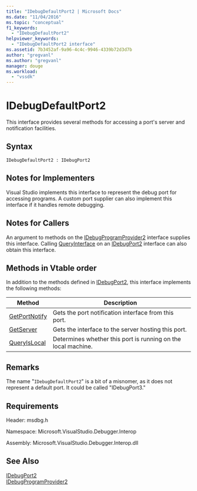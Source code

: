 ```yaml
---
title: "IDebugDefaultPort2 | Microsoft Docs"
ms.date: "11/04/2016"
ms.topic: "conceptual"
f1_keywords: 
  - "IDebugDefaultPort2"
helpviewer_keywords: 
  - "IDebugDefaultPort2 interface"
ms.assetid: 7b3452af-9a96-4c4c-9946-4339b72d3d7b
author: "gregvanl"
ms.author: "gregvanl"
manager: douge
ms.workload: 
  - "vssdk"
---
```

# IDebugDefaultPort2
This interface provides several methods for accessing a port's server and notification facilities.  
  
## Syntax  
  
```  
IDebugDefaultPort2 : IDebugPort2  
```  
  
## Notes for Implementers  
 Visual Studio implements this interface to represent the debug port for accessing programs. A custom port supplier can also implement this interface if it handles remote debugging.  
  
## Notes for Callers  
 An argument to methods on the [IDebugProgramProvider2](../../../extensibility/debugger/reference/idebugprogramprovider2.md) interface supplies this interface. Calling [QueryInterface](/cpp/atl/queryinterface) on an [IDebugPort2](../../../extensibility/debugger/reference/idebugport2.md) interface can also obtain this interface.  
  
## Methods in Vtable order  
 In addition to the methods defined in [IDebugPort2](../../../extensibility/debugger/reference/idebugport2.md), this interface implements the following methods:  
  
|Method|Description|  
|------------|-----------------|  
|[GetPortNotify](../../../extensibility/debugger/reference/idebugdefaultport2-getportnotify.md)|Gets the port notification interface from this port.|  
|[GetServer](../../../extensibility/debugger/reference/idebugdefaultport2-getserver.md)|Gets the interface to the server hosting this port.|  
|[QueryIsLocal](../../../extensibility/debugger/reference/idebugdefaultport2-queryislocal.md)|Determines whether this port is running on the local machine.|  
  
## Remarks  
 The name "`IDebugDefaultPort2`" is a bit of a misnomer, as it does not represent a default port. It could be called "IDebugPort3."  
  
## Requirements  
 Header: msdbg.h  
  
 Namespace: Microsoft.VisualStudio.Debugger.Interop  
  
 Assembly: Microsoft.VisualStudio.Debugger.Interop.dll  
  
## See Also  
 [IDebugPort2](../../../extensibility/debugger/reference/idebugport2.md)   
 [IDebugProgramProvider2](../../../extensibility/debugger/reference/idebugprogramprovider2.md)
